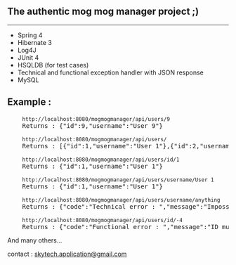 <h2>The authentic mog mog manager project ;)</h2>
<hr>
<ul>
<li>Spring 4</li>
<li>Hibernate 3</li>
<li>Log4J</li>
<li>JUnit 4</li>
<li>HSQLDB (for test cases)</li>
<li>Technical and functional exception handler with JSON response</li>
<li>MySQL</li>
</ul>

<h2> Example : </h2>

<pre>
	<code>http://localhost:8080/mogmogmanager/api/users/9</code>
	Returns : {"id":9,"username":"User 9"}
</pre>

<pre>
	<code>http://localhost:8080/mogmogmanager/api/users/</code>
	Returns : [{"id":1,"username":"User 1"},{"id":2,"username":"User 2"},{"id":3,"username":"User 3"},{"id":4,"username":"User 4"},{"id":5,"username":"User 5"},{"id":6,"username":"User 6"},{"id":7,"username":"User 7"},{"id":8,"username":"User 8"},{"id":9,"username":"User 9"},{"id":10,"username":"User 10"}]
</pre>

<pre>
	<code>http://localhost:8080/mogmogmanager/api/users/id/1</code>
	Returns : {"id":1,"username":"User 1"}
</pre>

<pre>
	<code>http://localhost:8080/mogmogmanager/api/users/username/User 1</code>
	Returns : {"id":1,"username":"User 1"}
</pre>

<pre>
	<code>http://localhost:8080/mogmogmanager/api/users/username/anything</code>
	Returns : {"code":"Technical error : ","message":"Impossible de find user by username : anything"}
</pre>

<pre>
	<code>http://localhost:8080/mogmogmanager/api/users/id/-4</code>
	Returns : {"code":"Functional error : ","message":"ID must be positive"}
</pre>

And many others... 

contact : skytech.application@gmail.com